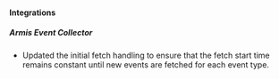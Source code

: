 
#### Integrations

##### Armis Event Collector

- Updated the initial fetch handling to ensure that the fetch start time remains constant until new events are fetched for each event type.
